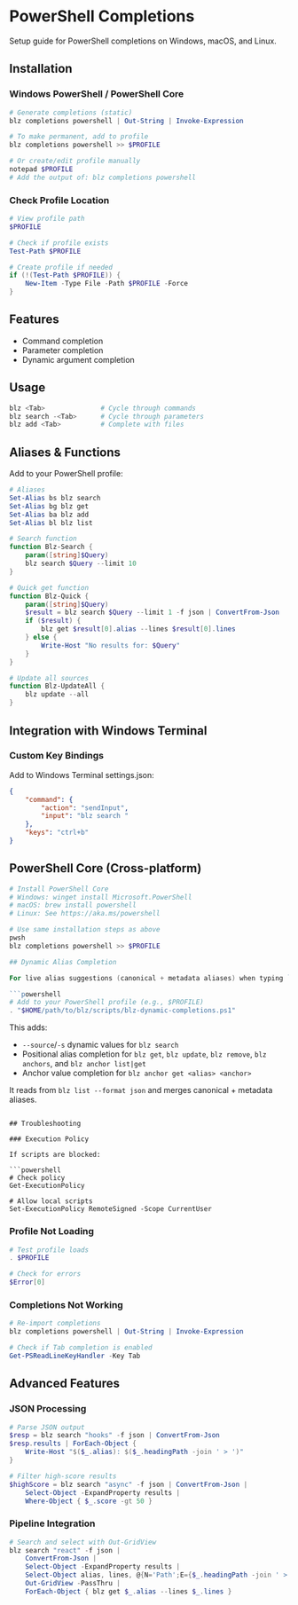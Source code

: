 # PowerShell Completions

Setup guide for PowerShell completions on Windows, macOS, and Linux.

## Installation

### Windows PowerShell / PowerShell Core

```powershell
# Generate completions (static)
blz completions powershell | Out-String | Invoke-Expression

# To make permanent, add to profile
blz completions powershell >> $PROFILE

# Or create/edit profile manually
notepad $PROFILE
# Add the output of: blz completions powershell
```

### Check Profile Location

```powershell
# View profile path
$PROFILE

# Check if profile exists
Test-Path $PROFILE

# Create profile if needed
if (!(Test-Path $PROFILE)) {
    New-Item -Type File -Path $PROFILE -Force
}
```

## Features

- Command completion
- Parameter completion
- Dynamic argument completion

## Usage

```powershell
blz <Tab>              # Cycle through commands
blz search -<Tab>      # Cycle through parameters
blz add <Tab>          # Complete with files
```

## Aliases & Functions

Add to your PowerShell profile:

```powershell
# Aliases
Set-Alias bs blz search
Set-Alias bg blz get
Set-Alias ba blz add
Set-Alias bl blz list

# Search function
function Blz-Search {
    param([string]$Query)
    blz search $Query --limit 10
}

# Quick get function
function Blz-Quick {
    param([string]$Query)
    $result = blz search $Query --limit 1 -f json | ConvertFrom-Json
    if ($result) {
        blz get $result[0].alias --lines $result[0].lines
    } else {
        Write-Host "No results for: $Query"
    }
}

# Update all sources
function Blz-UpdateAll {
    blz update --all
}
```

## Integration with Windows Terminal

### Custom Key Bindings

Add to Windows Terminal settings.json:

```json
{
    "command": {
        "action": "sendInput",
        "input": "blz search "
    },
    "keys": "ctrl+b"
}
```

## PowerShell Core (Cross-platform)

```powershell
# Install PowerShell Core
# Windows: winget install Microsoft.PowerShell
# macOS: brew install powershell
# Linux: See https://aka.ms/powershell

# Use same installation steps as above
pwsh
blz completions powershell >> $PROFILE

## Dynamic Alias Completion

For live alias suggestions (canonical + metadata aliases) when typing `blz` commands, source the dynamic completer in your PowerShell profile:

```powershell
# Add to your PowerShell profile (e.g., $PROFILE)
. "$HOME/path/to/blz/scripts/blz-dynamic-completions.ps1"
```

This adds:

- `--source`/`-s` dynamic values for `blz search`
- Positional alias completion for `blz get`, `blz update`, `blz remove`, `blz anchors`, and `blz anchor list|get`
- Anchor value completion for `blz anchor get <alias> <anchor>`

It reads from `blz list --format json` and merges canonical + metadata aliases.
```

## Troubleshooting

### Execution Policy

If scripts are blocked:

```powershell
# Check policy
Get-ExecutionPolicy

# Allow local scripts
Set-ExecutionPolicy RemoteSigned -Scope CurrentUser
```

### Profile Not Loading

```powershell
# Test profile loads
. $PROFILE

# Check for errors
$Error[0]
```

### Completions Not Working

```powershell
# Re-import completions
blz completions powershell | Out-String | Invoke-Expression

# Check if Tab completion is enabled
Get-PSReadLineKeyHandler -Key Tab
```

## Advanced Features

### JSON Processing

```powershell
# Parse JSON output
$resp = blz search "hooks" -f json | ConvertFrom-Json
$resp.results | ForEach-Object {
    Write-Host "$($_.alias): $($_.headingPath -join ' > ')"
}

# Filter high-score results
$highScore = blz search "async" -f json | ConvertFrom-Json |
    Select-Object -ExpandProperty results |
    Where-Object { $_.score -gt 50 }
```

### Pipeline Integration

```powershell
# Search and select with Out-GridView
blz search "react" -f json |
    ConvertFrom-Json |
    Select-Object -ExpandProperty results |
    Select-Object alias, lines, @{N='Path';E={$_.headingPath -join ' > '}} |
    Out-GridView -PassThru |
    ForEach-Object { blz get $_.alias --lines $_.lines }
```
